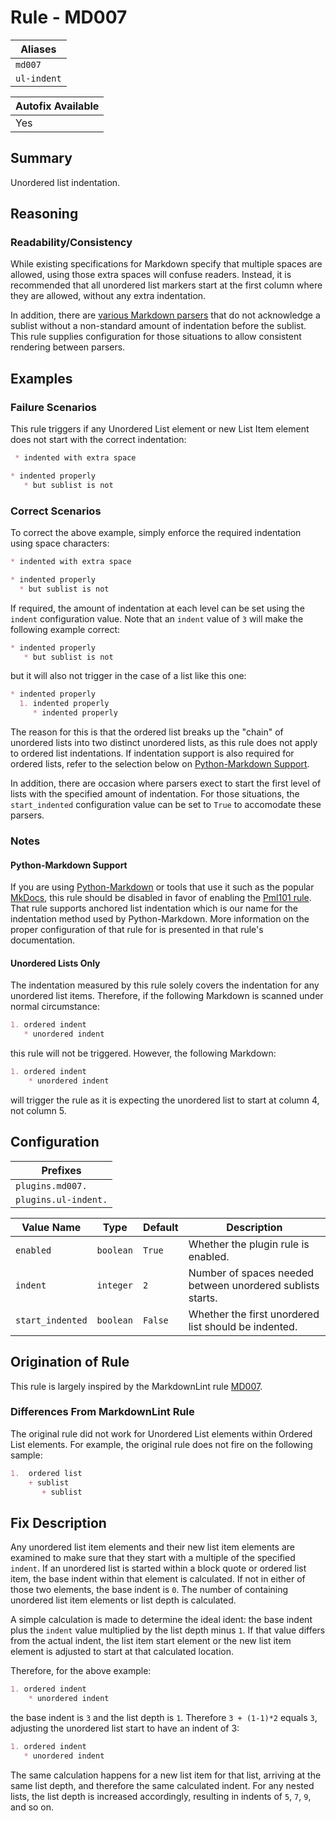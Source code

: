 # Rule - MD007

| Aliases |
| --- |
| `md007` |
| `ul-indent` |

| Autofix Available |
| --- |
| Yes |

## Summary

Unordered list indentation.

## Reasoning

### Readability/Consistency

While existing specifications for Markdown specify that multiple spaces
are allowed, using those extra spaces will confuse readers.  Instead,
it is recommended that all unordered list markers start at the first column
where they are allowed, without any extra indentation.

In addition, there are
[various Markdown parsers](https://babelmark.github.io/?text=%2B+sublist%0A++%2B+sublist%0A)
that do not acknowledge a sublist without a non-standard amount of indentation
before the sublist.  This rule supplies configuration for those situations to
allow consistent rendering between parsers.

## Examples

### Failure Scenarios

This rule triggers if any Unordered List element or new List Item element
does not start with the correct indentation:

```Markdown
 * indented with extra space

* indented properly
   * but sublist is not
```

### Correct Scenarios

To correct the above example, simply enforce the required indentation using space
characters:

```Markdown
* indented with extra space

* indented properly
  * but sublist is not
```

If required, the amount of indentation at each level can be set using the `indent`
configuration value.  Note that an `indent` value of `3` will make the following
example correct:

```Markdown
* indented properly
   * but sublist is not
```

but it will also not trigger in the case of a list like this one:

```Markdown
* indented properly
  1. indented properly
     * indented properly
```

The reason for this is that the ordered list breaks up the "chain" of unordered
lists into two distinct unordered lists, as this rule does not apply to ordered
list indentations.  If indentation support is also required for ordered lists,
refer to the selection below on [Python-Markdown Support](#python-markdown-support).

In addition, there are occasion where parsers exect to start the first level of
lists with the specified amount of indentation.  For those situations, the `start_indented`
configuration value can be set to `True` to accomodate these parsers.

### Notes

#### Python-Markdown Support

If you are using [Python-Markdown](https://python-markdown.github.io/) or tools
that use it such as the popular [MkDocs](https://www.mkdocs.org/), this rule
should be disabled in favor of enabling the [Pml101 rule](rule_pml101.md).  That
rule supports anchored list indentation which is our name for the indentation
method used by Python-Markdown.  More information on the proper configuration of
that rule for is presented in that rule's documentation.

#### Unordered Lists Only

The indentation measured by this rule solely covers the indentation for any
unordered list items.  Therefore, if the following Markdown is scanned under
normal circumstance:

```Markdown
1. ordered indent
   * unordered indent
```

this rule will not be triggered.  However, the following Markdown:

```Markdown
1. ordered indent
    * unordered indent
```

will trigger the rule as it is expecting the unordered list to start at column
4, not column 5.

## Configuration

| Prefixes |
| --- |
| `plugins.md007.` |
| `plugins.ul-indent.` |

| Value Name | Type | Default | Description |
| -- | -- | -- | -- |
| `enabled` | `boolean` | `True` | Whether the plugin rule is enabled. |
| `indent` | `integer` | `2` | Number of spaces needed between unordered sublists starts. |
| `start_indented` | `boolean` | `False` | Whether the first unordered list should be indented. |

## Origination of Rule

This rule is largely inspired by the MarkdownLint rule
[MD007](https://github.com/DavidAnson/markdownlint/blob/main/doc/Rules.md#md007---unordered-list-indentation).

### Differences From MarkdownLint Rule

The original rule did not work for Unordered List elements within
Ordered List elements.  For example, the original rule does not fire
on the following sample:

```Markdown
1.  ordered list
    + sublist
       + sublist
```

## Fix Description

Any unordered list item elements and their new list item elements are examined
to make sure that they start with a multiple of the specified `indent`.  If an
unordered list is started within a block quote or ordered list item, the base indent
within that element is calculated.  If not in either of those two elements, the
base indent is `0`.  The number of containing unordered list item elements or list
depth is calculated.

A simple calculation is made to determine the ideal ident: the base indent plus
the `indent` value multiplied by the list depth minus `1`.  If that value
differs from the actual indent, the list item start element or the new list item
element is adjusted to start at that calculated location.

Therefore, for the above example:

```Markdown
1. ordered indent
    * unordered indent
```

the base indent is `3` and the list depth is `1`. Therefore `3 + (1-1)*2` equals
`3`, adjusting the unordered list start to have an indent of 3:

```Markdown
1. ordered indent
   * unordered indent
```

The same calculation happens for a new list item for that list, arriving at the same
list depth, and therefore the same calculated indent.  For any nested lists, the
list depth is increased accordingly, resulting in indents of `5`, `7`, `9`, and
so on.
